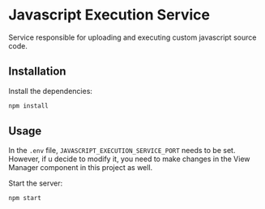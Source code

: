 # Javascript Execution Service

Service responsible for uploading and executing custom javascript source code.

## Installation

Install the dependencies:

```bash
npm install
```

## Usage

In the `.env` file, `JAVASCRIPT_EXECUTION_SERVICE_PORT` needs to be set. However, if u decide to modify it, you need to make changes in the View Manager component in this project as well.

Start the server:

```bash
npm start
```